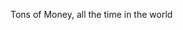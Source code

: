 Tons of Money, all the time in the world 
<!---
usehername22/usehername22 is a ✨ special ✨ repository because its `README.md` (this file) appears on your GitHub profile.
You can click the Preview link to take a look at your changes.
--->
